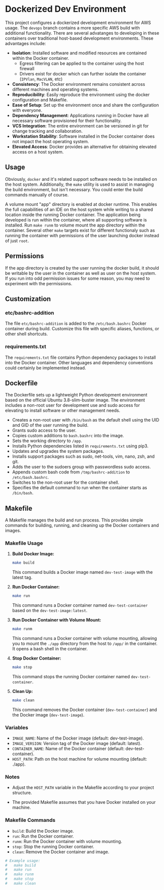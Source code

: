 # Dockerized Dev Environment

This project configures a dockerized development environment for AWS usage. The `devops` branch contains a more specific AWS build with additional functionality. There are several advatanges to developing in these containers over traditional host-based development environments. These advantages include:

* **Isolation**: Installed software and modified resources are contained within the Docker container.
    * Egress filtering can be applied to the container using the host firewall
    * Drivers exist for docker which can further isolate the container (`IPVlan`, `MacVLAN`, etc)
* **Consistency**: The Docker environment remains consistent across different machines and operating systems.
* **Reproducibility**: Easily reproduce the environment using the docker configuration and Makefile.
* **Ease of Setup**: Set up the environment once and share the configuration with everyone.
* **Dependency Management**: Applications running in Docker have all necessary software provisioned for their functionality.
* **VCS Integration**: The entire environment can be versioned in git for change tracking and collaboration.
* **Workstation Stability**: Software installed in the Docker container does not impact the host operating system.
* **Elevated Access**: Docker provides an alternative for obtaining elevated access on a host system.

## Usage
Obviously, `docker` and it's related support software needs to be installed on the host system. Additionally, the `make` utility is used to assist in managing the build environment, but isn't necessary. You could enter the build commands manually of course.

A volume mount "app" directory is enabled at docker runtime. This enables the full capabilities of an IDE on the host system while writing to a shared location inside the running Docker container. The application being developed is run within the container, where all supporting software is installed. Run `make runm` to volume mount the app directory within the container. Several other `make` targets exist for different functionaly such as running the container with permissions of the user launching docker instead of just `root`.

## Permissions

If the app directory is created by the user running the docker build, it should be writable by the user in the container as well as user on the host system. If you run into odd permission issues for some reason, you may need to experiment with the permissions.

## Customization

### etc/bashrc-addition

The file `etc/bashrc-addition` is added to the `/etc/bash.bashrc` Docker container during build. Customize this file with specific aliases, functions, or other shell shortcuts.

### requirements.txt

The `requirements.txt` file contains Python dependency packages to install into the Docker container. Other languages and dependency conventions could certainly be implemented instead.
## Dockerfile

The Dockerfile sets up a lightweight Python development environment based on the official Ubuntu 3.8-slim-buster image. The environment includes a non-root user for development use and sudo access for elevating to install software or other management needs.

- Creates a non-root user with `/bin/bash` as the default shell using the UID and GID of the user running the build.
- Grants sudo access to the user.
- Copies custom additions to `bash.bashrc` into the image.
- Sets the working directory to `/app`.
- Installs Python dependencies listed in `requirements.txt` using pip3.
- Updates and upgrades the system packages.
- Installs support packages such as sudo, net-tools, vim, nano, zsh, and git.
- Adds the user to the sudoers group with passwordless sudo access.
- Appends custom bash code from `/tmp/bashrc-addition` to `/etc/bash.bashrc`.
- Switches to the non-root user for the container shell.
- Specifies the default command to run when the container starts as `/bin/bash`.

## Makefile

A Makefile manages the build and run process. This provides simple commands for building, running, and cleaning up the Docker containers and images.

### Makefile Usage

1. **Build Docker Image:**

    ```bash
    make build
    ```

    This command builds a Docker image named `dev-test-image` with the latest tag.

2. **Run Docker Container:**

    ```bash
    make run
    ```

    This command runs a Docker container named `dev-test-container` based on the `dev-test-image:latest`.

3. **Run Docker Container with Volume Mount:**

    ```bash
    make runm
    ```

    This command runs a Docker container with volume mounting, allowing you to mount the `./app` directory from the host to `/app/` in the container. It opens a bash shell in the container.

4. **Stop Docker Container:**

    ```bash
    make stop
    ```

    This command stops the running Docker container named `dev-test-container`.

5. **Clean Up:**

    ```bash
    make clean
    ```

    This command removes the Docker container (`dev-test-container`) and the Docker image (`dev-test-image`).

### Variables

- `IMAGE_NAME`: Name of the Docker image (default: dev-test-image).
- `IMAGE_VERSION`: Version tag of the Docker image (default: latest).
- `CONTAINER_NAME`: Name of the Docker container (default: dev-test-container).
- `HOST_PATH`: Path on the host machine for volume mounting (default: ./app).

### Notes

- Adjust the `HOST_PATH` variable in the Makefile according to your project structure.

- The provided Makefile assumes that you have Docker installed on your machine.

### Makefile Commands

- `build`: Build the Docker image.
- `run`: Run the Docker container.
- `runm`: Run the Docker container with volume mounting.
- `stop`: Stop the running Docker container.
- `clean`: Remove the Docker container and image.

```bash
# Example usage:
#   make build
#   make run
#   make runm
#   make stop
#   make clean
